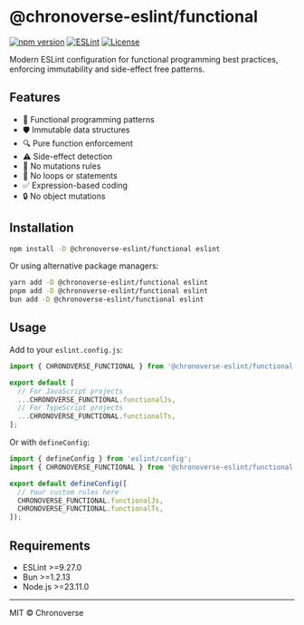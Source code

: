 # @chronoverse-eslint/functional

[![npm version](https://img.shields.io/npm/v/@chronoverse-eslint/functional.svg)](https://www.npmjs.com/package/@chronoverse-eslint/functional)
[![ESLint](https://img.shields.io/badge/ESLint-v9.26.0-4B32C3.svg)](https://eslint.org)
[![License](https://img.shields.io/badge/license-MIT-4B32C3.svg)](LICENSE)

Modern ESLint configuration for functional programming best practices, enforcing immutability and side-effect free patterns.

## Features

- 🧩 Functional programming patterns
- 🛡️ Immutable data structures
- 🔍 Pure function enforcement
- ⚠️ Side-effect detection
- 🔄 No mutations rules
- 🚫 No loops or statements
- ✅ Expression-based coding
- 🔒 No object mutations

## Installation

```bash
npm install -D @chronoverse-eslint/functional eslint
```

Or using alternative package managers:

```bash
yarn add -D @chronoverse-eslint/functional eslint
pnpm add -D @chronoverse-eslint/functional eslint
bun add -D @chronoverse-eslint/functional eslint
```

## Usage

Add to your `eslint.config.js`:

```javascript
import { CHRONOVERSE_FUNCTIONAL } from '@chronoverse-eslint/functional';

export default [
  // For JavaScript projects
  ...CHRONOVERSE_FUNCTIONAL.functionalJs,
  // For TypeScript projects
  ...CHRONOVERSE_FUNCTIONAL.functionalTs,
];
```

Or with `defineConfig`:

```javascript
import { defineConfig } from 'eslint/config';
import { CHRONOVERSE_FUNCTIONAL } from '@chronoverse-eslint/functional';

export default defineConfig([
  // Your custom rules here
  CHRONOVERSE_FUNCTIONAL.functionalJs,
  CHRONOVERSE_FUNCTIONAL.functionalTs,
]);
```

## Requirements

- ESLint >=9.27.0
- Bun >=1.2.13
- Node.js >=23.11.0

---

MIT © Chronoverse
